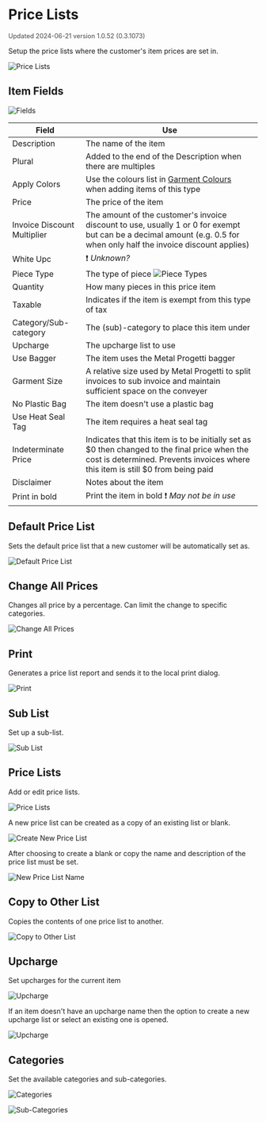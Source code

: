 # Price Lists
<span style="font-size:.8rem;opacity:.8">Updated 2024-06-21 version 1.0.52 (0.3.1073)</span>

Setup the price lists where the customer's item prices are set in.

![Price Lists](../../../.attachments/Documentation/PriceLists.png "Price Lists")

## Item Fields

![Fields](../../../.attachments/Documentation/PriceLists-Options.png "Fields")

| Field | Use |
| --- | --- |
| Description | The name of the item |
| Plural | Added to the end of the Description when there are multiples |
| Apply Colors | Use the colours list in [Garment Colours](../All-Employees/Garment-Colours.md) when adding items of this type |
| Price | The price of the item |
| Invoice Discount Multiplier | The amount of the customer's invoice discount to use, usually 1 or 0 for exempt but can be a decimal amount (e.g. 0.5 for when only half the invoice discount applies) |
| White Upc | ❗ _Unknown?_ | 
| Piece Type | The type of piece ![Piece Types](../../../.attachments/Documentation/PriceLists-PieceTypes.png "Piece Types") |
| Quantity | How many pieces in this price item |
| Taxable | Indicates if the item is exempt from this type of tax |
| Category/Sub-category | The (sub)-category to place this item under |
| Upcharge | The upcharge list to use |
| Use Bagger | The item uses the Metal Progetti bagger |
| Garment Size | A relative size used by Metal Progetti to split invoices to sub invoice and maintain sufficient space on the conveyer |
| No Plastic Bag | The item doesn't use a plastic bag |
| Use Heat Seal Tag | The item requires a heat seal tag |
| Indeterminate Price | Indicates that this item is to be initially set as $0 then changed to the final price when the cost is determined. Prevents invoices where this item is still $0 from being paid |
| Disclaimer | Notes about the item |
| Print in bold | Print the item in bold ❗ _May not be in use_ |

## Default Price List

Sets the default price list that a new customer will be automatically set as.

![Default Price List](../../../.attachments/Documentation/PriceLists-DefaultPriceList.png "Default Price List")

## Change All Prices

Changes all price by a percentage. Can limit the change to specific categories.

![Change All Prices](../../../.attachments/Documentation/PriceLists-ChangeAllPrices.png "Change All Prices")

## Print

Generates a price list report and sends it to the local print dialog.

![Print](../../../.attachments/Documentation/PriceLists-Print.png "Print")

## Sub List

Set up a sub-list.

![Sub List](../../../.attachments/Documentation/PriceLists-SubList.png "Sub List")

## Price Lists

Add or edit price lists.

![Price Lists](../../../.attachments/Documentation/PriceLists-PriceLists.png "Price Lists")

A new price list can be created as a copy of an existing list or blank.

![Create New Price List](../../../.attachments/Documentation/PriceLists-CreateNewPriceList.png "Create New Price List")

After choosing to create a blank or copy the name and description of the price list must be set.

![New Price List Name](../../../.attachments/Documentation/PriceLists-NewPriceListName.png "New Price List Name")

## Copy to Other List

Copies the contents of one price list to another.

![Copy to Other List](../../../.attachments/Documentation/PriceLists-CopyToOtherList.png "Copy to Other List")

## Upcharge

Set upcharges for the current item

![Upcharge](../../../.attachments/Documentation/PriceLists-Upcharge.png "Upcharge")

If an item doesn't have an upcharge name then the option to create a new upcharge list or select an existing one is opened.

![Upcharge](../../../.attachments/Documentation/PriceLists-Upcharge-New.png "Upcharge")

## Categories

Set the available categories and sub-categories.

![Categories](../../../.attachments/Documentation/PriceLists-Categories.png "Categories")

![Sub-Categories](../../../.attachments/Documentation/PriceLists-SubCategories.png "Sub-Categories")